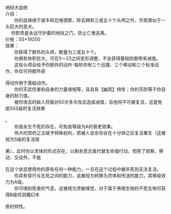 <title>地狱犬血统</title>
<meta name="GENERATOR" content="WinCHM">
<meta http-equiv="Content-Type" content="text/html; charset=gb2312">
<br>地狱犬血统
<br>介绍：
<br>　　你的血缘缘于提丰和厄喀德那，除去拥有三或五十个头颅之外，外观类似于一头巨大的恶犬。
<br>　  你职责是永远守护着的地狱之门，防止亡者逃离。
<br>价格：SS+19200
<br>效果：
<br>　　你获得了额外的头颅，数量为三或五十个。
<br>　　你拥有体积巨大，可在5～23之间变形调整，不会获得基础防御带来减值。
<br>　　这些头颅会给予你额外的动作-每轮你有三个迅捷、三个移动和三个标准动作，你仅可将额外获
<br>
<br>得动作用于基础动作。
<br>　　你的天武伤害和自身的力量值相等，且具有【幽冥】特性；你的天防等于你自身的耐力值。
<br>　　被你攻击的敌人将面对50次多次攻击造成减值，且他将不可被复活，这是免疫SSS级的复活效果
<br>
<br>。
<br>　　你是永生不死的存在，可免疫等级为A的衰老效果。
<br>　　伟大的冥府之主赋予特殊权利，若被人击杀你会在十分钟之后复活重生（这被视为S级的复活效
<br>
<br>果），此时你以灵体的形式存在，以剩余意志值代替生命值行动，但除了观察、移动、交谈外，不能
<br>
<br>在这个状态使用你的原有任何一种能力，一旦在这个过程中被杀死则无法复活。 
<br>　　你具有穿行与生死之间的能力，这被视为转换为灵体和传送的能力，其等级效力为A级。
<br>　　你可嗅到死者的气息，这被视为灵敏嗅觉，对于属于黑暗生物的不死生物可获得B级侦测魔幻本
<br>
<br>质的特性。
<br>
<br>